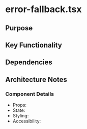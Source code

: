 # error-fallback.tsx

## Purpose

## Key Functionality

## Dependencies

## Architecture Notes

### Component Details
- Props: 
- State: 
- Styling: 
- Accessibility: 
